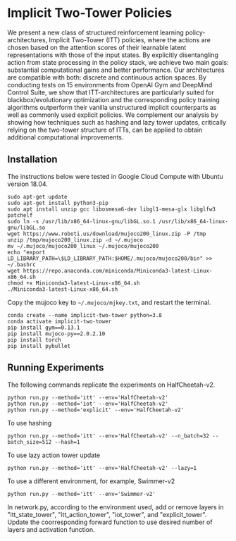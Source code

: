 # Implicit Two-Tower Policies

We present a new class of structured reinforcement learning policy-architectures, Implicit Two-Tower (ITT) policies, where the actions are chosen based on the attention scores of their learnable latent representations with those of the input states. By explicitly disentangling action from state processing in the policy stack, we achieve two main goals: substantial computational gains and better performance. Our architectures are compatible with both: discrete and continuous action spaces. By conducting tests on 15 environments from OpenAI Gym and DeepMind Control Suite, we show that ITT-architectures are particularly suited for blackbox/evolutionary optimization and the corresponding policy training algorithms outperform their vanilla unstructured implicit counterparts as well as commonly used explicit policies. We complement our analysis by showing how techniques such as hashing and lazy tower updates, critically relying on the two-tower structure of ITTs, can be applied to obtain additional computational improvements. 


## Installation
The instructions below were tested in Google Cloud Compute with Ubuntu version 18.04.


```
sudo apt-get update
sudo apt-get install python3-pip
sudo apt install unzip gcc libosmesa6-dev libgl1-mesa-glx libglfw3 patchelf
sudo ln -s /usr/lib/x86_64-linux-gnu/libGL.so.1 /usr/lib/x86_64-linux-gnu/libGL.so
wget https://www.roboti.us/download/mujoco200_linux.zip -P /tmp
unzip /tmp/mujoco200_linux.zip -d ~/.mujoco
mv ~/.mujoco/mujoco200_linux ~/.mujoco/mujoco200
echo "export LD_LIBRARY_PATH=\$LD_LIBRARY_PATH:$HOME/.mujoco/mujoco200/bin" >> ~/.bashrc
wget https://repo.anaconda.com/miniconda/Miniconda3-latest-Linux-x86_64.sh
chmod +x Miniconda3-latest-Linux-x86_64.sh
./Miniconda3-latest-Linux-x86_64.sh
```
Copy the mujoco key to `~/.mujoco/mjkey.txt`, and restart the terminal.

```
conda create --name implicit-two-tower python=3.8
conda activate implicit-two-tower
pip install gym==0.13.1
pip install mujoco-py==2.0.2.10
pip install torch 
pip install pybullet
```

## Running Experiments

The following commands replicate the experiments on HalfCheetah-v2. 

```
python run.py --method='itt' --env='HalfCheetah-v2'
python run.py --method='iot' --env='HalfCheetah-v2'
python run.py --method='explicit' --env='HalfCheetah-v2'
```

To use hashing
```
python run.py --method='itt' --env='HalfCheetah-v2' --n_batch=32 --batch_size=512 --hash=1
```

To use lazy action tower update
```
python run.py --method='itt' --env='HalfCheetah-v2' --lazy=1
```

To use a different environment, for example, Swimmer-v2
```
python run.py --method='itt' --env='Swimmer-v2'
```
In network.py, according to the environment used, add or remove layers in "itt_state_tower", "itt_action_tower", "iot_tower", and "explicit_tower". Update the coorresponding forward function to use desired number of layers and activation function. 